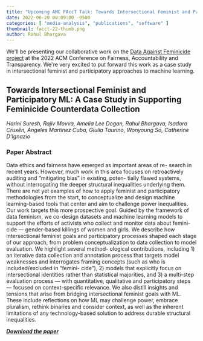```yaml
---
title: "Upcoming AMC FAccT Talk: Towards Intersectional Feminist and Participatory ML"
date: 2022-06-20 00:09:00 -0500
categories: [ "media-analysis", "publications", "software" ]
thumbnail: facct-22-thumb.png
author: Rahul Bhargava
---
```


We'll be presenting our collaborative work on the [Data Against Feminicide project](/projects/data-against-feminicide.html) at the 2022 ACM Conference on Fairness, Accountability and Transparency. We're very excited to put forward this work as a case study in intersectional feminist and participatory approaches to machine learning.

## Towards Intersectional Feminist and Participatory ML: A Case Study in Supporting Feminicide Counterdata Collection

_Harini Suresh, Rajiv Movva, Amelia Lee Dogan, Rahul Bhargava, Isadora Cruxên, Ángeles Martinez Cuba,
Giulia Taurino, Wonyoung So, Catherine D’Ignazio_

### Paper Abstract

Data ethics and fairness have emerged as important areas of re- search in recent years. However, much work in this area focuses on retroactively auditing and “mitigating bias” in existing, poten- tially flawed systems, without interrogating the deeper structural inequalities underlying them. There are not yet examples of how to apply feminist and participatory methodologies from the start, to conceptualize and design machine learning-based tools that center and aim to challenge power inequalities. Our work targets this more prospective goal. Guided by the framework of data feminism, we co-design datasets and machine learning models to support the efforts of activists who collect and monitor data about femini- cide — gender-based killings of women and girls. We describe how intersectional feminist goals and participatory processes shaped each stage of our approach, from problem conceptualization to data collection to model evaluation. We highlight several method- ological contributions, including 1) an iterative data collection and annotation process that targets model weaknesses and interrogates framing concepts (such as who is included/excluded in “femini- cide”), 2) models that explicitly focus on intersectional identities rather than statistical majorities, and 3) a multi-step evaluation process — with quantitative, qualitative and participatory steps — focused on context-specific relevance. We also distill insights and tensions that arise from bridging intersectional feminist goals with ML. These include reflections on how ML may challenge power, embrace pluralism, rethink binaries and consider context, as well as the inherent limitations of any technology-based solution to address durable structural inequalities.

***[Download the paper](https://facctconference.org/static/pdfs_2022/facct22-54.pdf)***
